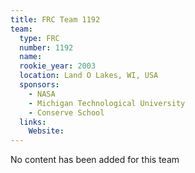 ```yaml
---
title: FRC Team 1192
team:
  type: FRC
  number: 1192
  name: 
  rookie_year: 2003
  location: Land O Lakes, WI, USA
  sponsors:
    - NASA
    - Michigan Technological University
    - Conserve School
  links:
    Website: 
---
```

No content has been added for this team
